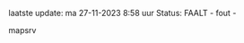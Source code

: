 laatste update: 
ma 27-11-2023  8:58   uur 
Status: FAALT - fout - 
<div class="service R">mapsrv</div>
